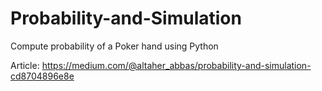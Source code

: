 # Probability-and-Simulation
Compute probability of a Poker hand using Python

Article: https://medium.com/@altaher_abbas/probability-and-simulation-cd8704896e8e
